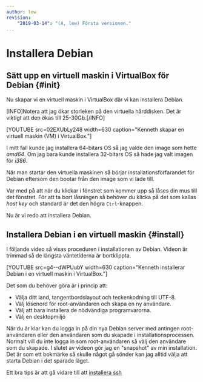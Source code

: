 ```yaml
---
author: lew
revision:
    "2019-03-14": "(A, lew) Första versionen."
...
```

Installera Debian
=======================

Sätt upp en virtuell maskin i VirtualBox för Debian {#init}
---------------------------------

Nu skapar vi en virtuell maskin i VirtualBox där vi kan installera Debian.

[INFO]Notera att jag ökar storleken på den virtuella hårddisken. Det är viktigt att den ökas till 25-30Gb.[/INFO]

[YOUTUBE src=02EXUbLy248 width=630 caption="Kenneth skapar en virtuell maskin (VM) i VirtualBox."]

I mitt fall kunde jag installera 64-bitars OS så jag valde den image som hette *amd64*. Om jag bara kunde installera 32-bitars OS så hade jag valt imagen för *i386*.

När man startar den virtuella maskinen så börjar installationsförfarandet för Debian eftersom den bootar från den image som vi lade till.

Var med på att när du klickar i fönstret som kommer upp så låses din mus till det fönstret. För att ta bort låsningen så behöver du klicka på det som kallas *host key* och standard är det den högra `Ctrl`-knappen.

Nu är vi redo att installera Debian.




Installera Debian i en virtuell maskin {#install}
---------------------------------

I följande video så visas proceduren i installationen av Debian. Videon är trimmad så de längsta väntetiderna är bortklippta.

[YOUTUBE src=g4--dWPUubY width=630 caption="Kenneth installerar Debian i en virtuell maskin i VirtualBox."]

Det som du behöver göra är i princip att:

* Välja ditt land, tangentbordslayout och teckenkodning till UTF-8.
* Välj lösenord för root-användaren och skapa en ny användare.
* Välj att bara installera de nödvändiga programvarorna.
* Välj en desktopmiljö

När du är klar kan du logga in på din nya Debian server med antingen root-användaren eller den användaren som du skapade i installationsprocessen. Normalt vill du inte logga in som root-användaren så välj den användare som du skapade. I slutet av videon gör jag en "snapshot" av min installation. Det är som ett bokmärke så skulle något gå sönder kan jag alltid välja att starta Debian i det sparade läget.

Ett bra tips är att gå vidare till att [installera ssh](guide/kom-igang-med-ssh/ssh)
